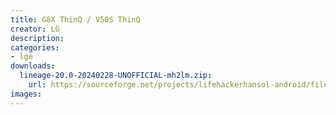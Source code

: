 ```yaml
---
title: G8X ThinQ / V50S ThinQ
creator: LG
description:
categories:
- lge
downloads:
  lineage-20.0-20240228-UNOFFICIAL-mh2lm.zip:
    url: https://sourceforge.net/projects/lifehackerhansol-android/files/lineage/mh2lm/lineage-20.0-20240228-UNOFFICIAL-mh2lm.zip
images:
---
```

